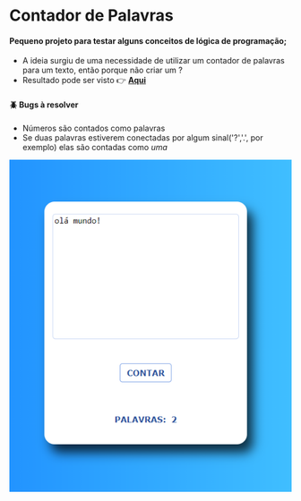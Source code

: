 # Contador de Palavras

 #### Pequeno projeto para testar alguns conceitos de lógica de programação;
 
- A ideia surgiu de uma necessidade de utilizar um contador de palavras para um texto, então porque não criar um ?
- Resultado pode ser visto 👉 [**Aqui**](https://contador.araujocoding.repl.co/)

#### :beetle: Bugs à resolver
 - Números são contados como palavras
 - Se duas palavras estiverem conectadas por algum sinal('?','.', por exemplo) elas são contadas como *uma*


![Contador de palavras](https://github.com/Pereira-Araujo/Projetos/blob/main/Projetos_Vanilla/Contador_Palavras/projeto/assets/contador_imagem.png?raw=true)
